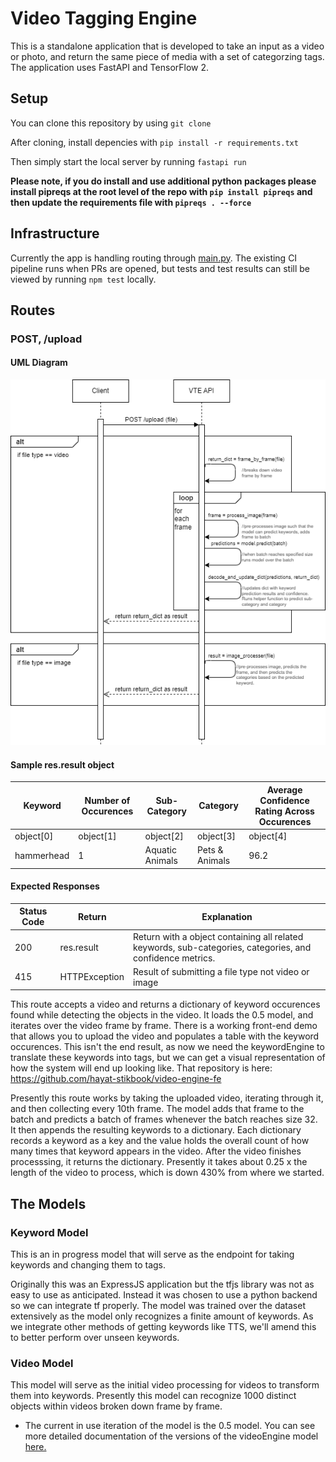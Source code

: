 # Video Tagging Engine

This is a standalone application that is developed to take an input as a video or photo, and return the same piece of media with a set of categorzing tags. The application uses FastAPI and TensorFlow 2.

## Setup

You can clone this repository by using ```git clone```

After cloning, install depencies with ```pip install -r requirements.txt```

Then simply start the local server by running ```fastapi run```

**Please note, if you do install and use additional python packages please install pipreqs at the root level of the repo with ```pip install pipreqs``` and then update the requirements file with ```pipreqs . --force```**

## Infrastructure

Currently the app is handling routing through [main.py](./main.py). The existing CI pipeline runs when PRs are opened, but tests and test results can still be viewed by running ```npm test``` locally.

## Routes

### POST, /upload

#### UML Diagram

![UML Sequence Diagram](./assets/vte_post.png)

#### Sample res.result object

| Keyword | Number of Occurences | Sub-Category |  Category | Average Confidence Rating Across Occurences |
|----------|----------|----------|----------|----------|
| object[0]    | object[1]   | object[2] | object[3] | object[4] |
| hammerhead   | 1   | Aquatic Animals | Pets & Animals | 96.2 |


#### Expected Responses

| Status Code | Return | Explanation |
|----------|----------|----------|
| 200    | res.result   | Return with a object containing all related keywords, sub-categories, categories, and confidence metrics.   |
| 415    | HTTPException   | Result of submitting a file type not video or image  |

This route accepts a video and returns a dictionary of keyword occurences found while detecting the objects in the video. It loads the 0.5 model, and iterates over the video frame by frame. There is a working front-end demo that allows you to upload the video and populates a table with the keyword occurences. This isn't the end result, as now we need the keywordEngine to translate these keywords into tags, but we can get a visual representation of how the system will end up looking like. That repository is here: https://github.com/hayat-stikbook/video-engine-fe

Presently this route works by taking the uploaded video, iterating through it, and then collecting every 10th frame. The model adds that frame to the batch and predicts a batch of frames whenever the batch reaches size 32. It then appends the resulting keywords to a dictionary. Each dictionary records a keyword as a key and the value holds the overall count of how many times that keyword appears in the video. After the video finishes processsing, it returns the dictionary. Presently it takes about 0.25 x the length of the video to process, which is down 430% from where we started.

## The Models

### Keyword Model

This is an in progress model that will serve as the endpoint for taking keywords and changing them to tags.

Originally this was an ExpressJS application but the tfjs library was not as easy to use as anticipated. Instead it was chosen to use a python backend so we can integrate tf properly. The model was trained over the dataset extensively as the model only recognizes a finite amount of keywords. As we integrate other methods of getting keywords like TTS, we'll amend this to better perform over unseen keywords.

### Video Model

This model will serve as the initial video processing for videos to transform them into keywords. Presently this model can recognize 1000 distinct objects within videos broken down frame by frame.

- The current in use iteration of the model is the 0.5 model. You can see more detailed documentation of the versions of the videoEngine model [here.](./ml/videoEngineVersionHistory/)